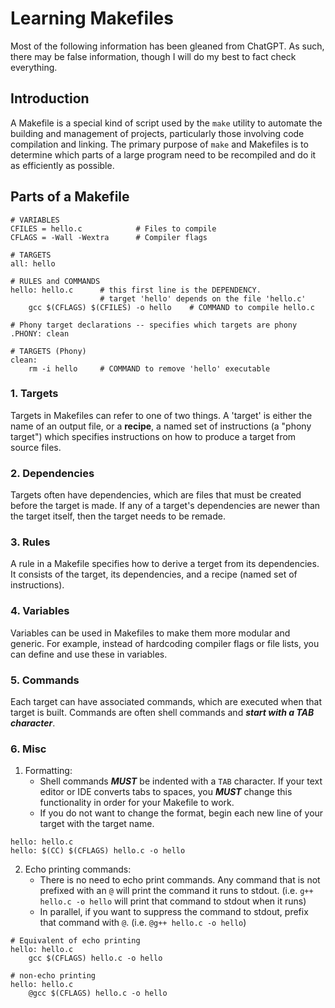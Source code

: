 # Learning Makefiles

Most of the following information has been gleaned from ChatGPT. As such, there
may be false information, though I will do my best to fact check everything.  

## Introduction

A Makefile is a special kind of script used by the `make` utility to automate 
the building and management of projects, particularly those involving code 
compilation and linking. The primary purpose of `make` and Makefiles is to 
determine which parts of a large program need to be recompiled and do it as 
efficiently as possible. 

## Parts of a Makefile

```make
# VARIABLES
CFILES = hello.c            # Files to compile
CFLAGS = -Wall -Wextra      # Compiler flags

# TARGETS
all: hello

# RULES and COMMANDS
hello: hello.c      # this first line is the DEPENDENCY.
                    # target 'hello' depends on the file 'hello.c'
    gcc $(CFLAGS) $(CFILES) -o hello    # COMMAND to compile hello.c

# Phony target declarations -- specifies which targets are phony
.PHONY: clean

# TARGETS (Phony)
clean:
    rm -i hello     # COMMAND to remove 'hello' executable
```

### 1. Targets

Targets in Makefiles can refer to one of two things. A 'target' is either the 
name of an output file, or a  **recipe**, a named set of instructions 
(a "phony target") which specifies instructions on how to produce a target 
from source files.  

### 2. Dependencies

Targets often have dependencies, which are files that must be created 
before the target is made. If any of a target's dependencies are newer 
than the target itself, then the target needs to be remade. 

### 3. Rules

A rule in a Makefile specifies how to derive a terget from its dependencies. 
It consists of the target, its dependencies, and a recipe (named set of 
instructions). 

### 4. Variables

Variables can be used in Makefiles to make them more modular and generic. For 
example, instead of hardcoding compiler flags or file lists, you can define 
and use these in variables. 

### 5. Commands

Each target can have associated commands, which are executed when that target 
is built. Commands are often shell commands and ***start with a TAB
character***.

### 6. Misc

1. Formatting:
    - Shell commands ***MUST*** be indented with a `TAB` character. If your 
    text editor or IDE converts tabs to spaces, you ***MUST*** change this 
    functionality in order for your Makefile to work.
    - If you do not want to change the format, begin each new line of your 
    target with the target name.  

```make
hello: hello.c  
hello: $(CC) $(CFLAGS) hello.c -o hello  
```

2. Echo printing commands:
    - There is no need to echo print commands. Any command that is not 
    prefixed with an `@` will print the command it runs to stdout. (i.e. 
    `g++ hello.c -o hello` will print that command to stdout when it 
    runs)
    - In parallel, if you want to suppress the command to stdout, prefix 
    that command with `@`. (i.e. `@g++ hello.c -o hello`)

```make
# Equivalent of echo printing
hello: hello.c
    gcc $(CFLAGS) hello.c -o hello

# non-echo printing
hello: hello.c
    @gcc $(CFLAGS) hello.c -o hello
```
